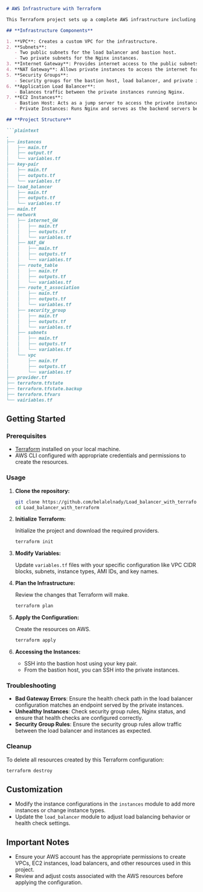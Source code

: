 
```markdown
# AWS Infrastructure with Terraform

This Terraform project sets up a complete AWS infrastructure including a VPC, public and private subnets, an application load balancer, NAT gateway, and EC2 instances configured as a bastion host and private servers running Nginx. The load balancer is configured to balance traffic between the private instances.

## **Infrastructure Components**

1. **VPC**: Creates a custom VPC for the infrastructure.
2. **Subnets**: 
   - Two public subnets for the load balancer and bastion host.
   - Two private subnets for the Nginx instances.
3. **Internet Gateway**: Provides internet access to the public subnets.
4. **NAT Gateway**: Allows private instances to access the internet for updates without exposing them to incoming traffic.
5. **Security Groups**:
   - Security groups for the bastion host, load balancer, and private instances.
6. **Application Load Balancer**:
   - Balances traffic between the private instances running Nginx.
7. **EC2 Instances**:
   - Bastion Host: Acts as a jump server to access the private instances.
   - Private Instances: Runs Nginx and serves as the backend servers behind the load balancer.

## **Project Structure**

```plaintext
.
├── instances
│   ├── main.tf
│   ├── output.tf
│   └── variables.tf
├── key-pair
│   ├── main.tf
│   ├── outputs.tf
│   └── variables.tf
├── load_balancer
│   ├── main.tf
│   ├── outputs.tf
│   └── variables.tf
├── main.tf
├── network
│   ├── internet_GW
│   │   ├── main.tf
│   │   ├── outputs.tf
│   │   └── variables.tf
│   ├── NAT_GW
│   │   ├── main.tf
│   │   ├── outputs.tf
│   │   └── variables.tf
│   ├── route_table
│   │   ├── main.tf
│   │   ├── outputs.tf
│   │   └── variables.tf
│   ├── route_t_association
│   │   ├── main.tf
│   │   ├── outputs.tf
│   │   └── variables.tf
│   ├── security_group
│   │   ├── main.tf
│   │   ├── outputs.tf
│   │   └── variables.tf
│   ├── subnets
│   │   ├── main.tf
│   │   ├── outputs.tf
│   │   └── variables.tf
│   └── vpc
│       ├── main.tf
│       ├── outputs.tf
│       └── variables.tf
├── provider.tf
├── terraform.tfstate
├── terraform.tfstate.backup
├── terraform.tfvars
└── vairiables.tf

```

## **Getting Started**

### **Prerequisites**

- [Terraform](https://www.terraform.io/downloads.html) installed on your local machine.
- AWS CLI configured with appropriate credentials and permissions to create the resources.

### **Usage**

1. **Clone the repository:**

   ```bash
   git clone https://github.com/belalelnady/Load_balancer_with_terraform
   cd Load_balancer_with_terraform
   ```

2. **Initialize Terraform:**

   Initialize the project and download the required providers.

   ```bash
   terraform init
   ```

3. **Modify Variables:**

   Update `variables.tf` files with your specific configuration like VPC CIDR blocks, subnets, instance types, AMI IDs, and key names.

4. **Plan the Infrastructure:**

   Review the changes that Terraform will make.

   ```bash
   terraform plan
   ```

5. **Apply the Configuration:**

   Create the resources on AWS.

   ```bash
   terraform apply
   ```

6. **Accessing the Instances:**

   - SSH into the bastion host using your key pair.
   - From the bastion host, you can SSH into the private instances.

### **Troubleshooting**

- **Bad Gateway Errors**: Ensure the health check path in the load balancer configuration matches an endpoint served by the private instances.
- **Unhealthy Instances**: Check security group rules, Nginx status, and ensure that health checks are configured correctly.
- **Security Group Rules**: Ensure the security group rules allow traffic between the load balancer and instances as expected.

### **Cleanup**

To delete all resources created by this Terraform configuration:

```bash
terraform destroy
```

## **Customization**

- Modify the instance configurations in the `instances` module to add more instances or change instance types.
- Update the `load_balancer` module to adjust load balancing behavior or health check settings.

## **Important Notes**

- Ensure your AWS account has the appropriate permissions to create VPCs, EC2 instances, load balancers, and other resources used in this project.
- Review and adjust costs associated with the AWS resources before applying the configuration.

